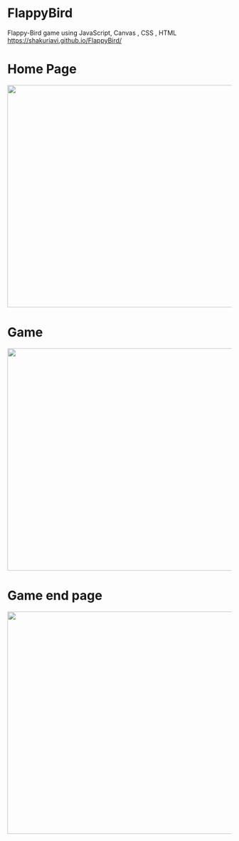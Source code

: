 # FlappyBird
Flappy-Bird game using JavaScript, Canvas , CSS , HTML
https://shakuriavi.github.io/FlappyBird/



# Home Page

<img src="https://user-images.githubusercontent.com/65177459/116402278-e0e80580-a834-11eb-88d3-19a7c778c92d.png" width="1000" height="500">

# Game

<img src="https://user-images.githubusercontent.com/65177459/116402280-e2b1c900-a834-11eb-8740-04ff0ed97d8c.png" width="1000" height="500">

# Game end page

<img src="https://user-images.githubusercontent.com/65177459/116402285-e3e2f600-a834-11eb-9a2a-40899b1dfc39.png" width="1000" height="500">

